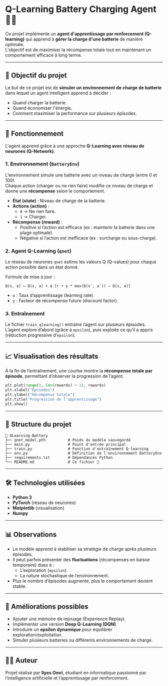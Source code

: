 # Q-Learning Battery Charging Agent 🔋🤖

Ce projet implémente un **agent d'apprentissage par renforcement (Q-learning)** qui apprend à **gérer la charge d'une batterie** de manière optimale.  
L'objectif est de maximiser la récompense totale tout en maintenant un comportement efficace à long terme.

---

## 🚀 Objectif du projet

Le but de ce projet est de **simuler un environnement de charge de batterie** dans lequel un agent intelligent apprend à décider :
- Quand charger la batterie.
- Quand économiser l'énergie.
- Comment maximiser la performance sur plusieurs épisodes.

---

## 🧠 Fonctionnement

L'agent apprend grâce à une approche **Q-Learning avec réseau de neurones (Q-Network)**.

### 1. Environnement (`BatteryEnv`)
L’environnement simule une batterie avec un niveau de charge (entre 0 et 100).  
Chaque action (charger ou ne rien faire) modifie ce niveau de charge et donne une **récompense** selon le comportement.

- **État (state)** : Niveau de charge de la batterie.
- **Actions (action)** :
  - `0` → Ne rien faire.
  - `1` → Charger.
- **Récompense (reward)** :
  - Positive si l’action est efficace (ex : maintenir la batterie dans une plage optimale).
  - Négative si l’action est inefficace (ex : surcharge ou sous-charge).

### 2. Agent Q-Learning (`qnet`)
Le réseau de neurones `qnet` estime les valeurs Q (Q-values) pour chaque action possible dans un état donné.

Formule de mise à jour :
```
Q(s, a) ← Q(s, a) + α [r + γ * max(Q(s', a')) − Q(s, a)]
```
- `α` : Taux d’apprentissage (learning rate).
- `γ` : Facteur de récompense future (discount factor).

### 3. Entraînement
Le fichier `train_qlearning()` entraîne l’agent sur plusieurs épisodes.  
L’agent explore d’abord (grâce à `epsilon`), puis exploite ce qu’il a appris (réduction progressive d’`epsilon`).

---

## 📈 Visualisation des résultats

À la fin de l’entraînement, une courbe montre la **récompense totale par épisode**, permettant d’observer la progression de l’agent.

```python
plt.plot(range(1, len(rewards) + 1), rewards)
plt.xlabel("Épisodes")
plt.ylabel("Récompense totale")
plt.title("Progression de l'apprentissage")
plt.show()
```

---

## 🧩 Structure du projet

```
📂 QLearning-Battery
├── qnet_model.pth          # Poids du modèle sauvegardé
├── main.py                 # Point d'entrée principal
├── train.py                # Fonction d'entraînement Q-learning
├── env.py                  # Définition de l'environnement BatteryEnv
├── requirements.txt        # Dépendances Python
└── README.md               # Ce fichier 📘
```

---

## 🛠️ Technologies utilisées

- **Python 3**
- **PyTorch** (réseau de neurones)
- **Matplotlib** (visualisation)
- **Numpy**

---

## 📊 Observations

- Le modèle apprend à stabiliser sa stratégie de charge après plusieurs épisodes.  
- Il peut parfois présenter des **fluctuations** (récompenses en baisse temporaire) dues à :
  - L’exploration (`epsilon`).
  - La nature stochastique de l’environnement.
- Plus le nombre d’épisodes augmente, plus le comportement devient stable.

---

## 🔄 Améliorations possibles

- Ajouter une mémoire de rejouage (Experience Replay).
- Implémenter une version **Deep Q-Learning (DQN)**.
- Introduire un **epsilon dynamique** pour équilibrer exploration/exploitation.
- Simuler plusieurs batteries ou différents environnements de charge.

---

## 👨‍💻 Auteur
Projet réalisé par **Ilyes Omri**, étudiant en informatique passionné par l’intelligence artificielle et l’apprentissage par renforcement.

